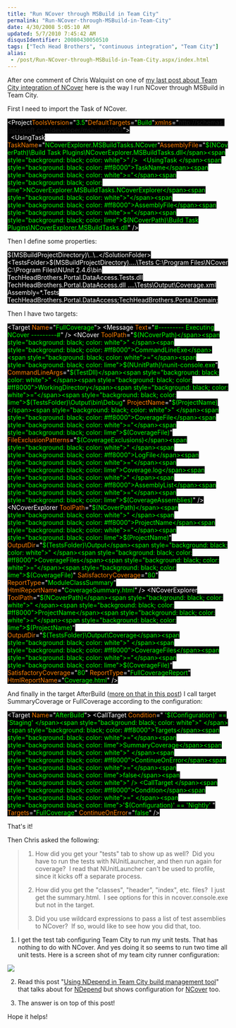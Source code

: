 ```yaml
---
title: "Run NCover through MSBuild in Team City"
permalink: "Run-NCover-through-MSBuild-in-Team-City"
date: 4/30/2008 5:05:10 AM
updated: 5/7/2010 7:45:42 AM
disqusIdentifier: 20080430050510
tags: ["Tech Head Brothers", "continuous integration", "Team City"]
alias:
 - /post/Run-NCover-through-MSBuild-in-Team-City.aspx/index.html
---
```

After one comment of Chris Walquist on one of [my last post about Team City integration of NCover](http://weblogs.asp.net/lkempe/archive/2008/03/30/integration-of-ncover-into-team-city-for-tech-head-brothers.aspx) here is the way I run NCover through MSBuild in Team City.

First I need to import the Task of NCover.
<!-- more -->

<span style="background: black; color: white"><Project</span><span style="background: black; color: #ff8000">ToolsVersion</span><span style="background: black; color: white">="</span><span style="background: black; color: lime">3.5</span><span style="background: black; color: white">"</span><span style="background: black; color: #ff8000">DefaultTargets</span><span style="background: black; color: white">="</span><span style="background: black; color: lime">Build</span><span style="background: black; color: white">"</span><span style="background: black; color: #ff8000">xmlns</span><span style="background: black; color: white">="</span><span style="background: black; color: lime">http://schemas.microsoft.com/developer/msbuild/2003</span><span style="background: black; color: white">">       
  <UsingTask </span><span style="background: black; color: #ff8000">TaskName</span><span style="background: black; color: white">="</span><span style="background: black; color: lime">NCoverExplorer.MSBuildTasks.NCover</span><span style="background: black; color: white">"</span><span style="background: black; color: #ff8000">AssemblyFile</span><span style="background: black; color: white">="</span><span style="background: black; color: lime">$(NCoverPath)\Build Task Plugins\NCoverExplorer.MSBuildTasks.dll</span><span style="background: black; color: white">" />       
  <UsingTask </span><span style="background: black; color: #ff8000">TaskName</span><span style="background: black; color: white">="</span><span style="background: black; color: lime">NCoverExplorer.MSBuildTasks.NCoverExplorer</span><span style="background: black; color: white">"</span><span style="background: black; color: #ff8000">AssemblyFile</span><span style="background: black; color: white">="</span><span style="background: black; color: lime">$(NCoverPath)\Build Task Plugins\NCoverExplorer.MSBuildTasks.dll</span><span style="background: black; color: white">" />       
</span>

Then I define some properties:

<span style="background: black; color: white">    <!-- </span><span style="background: black; color: green">NCover </span><span style="background: black; color: white">-->
    <SolutionFolder>$(MSBuildProjectDirectory)\..\..</SolutionFolder>
    <TestsFolder>$(MSBuildProjectDirectory)\..\..\Tests</TestsFolder>
    <NCoverPath>C:\Program Files\NCover</NCoverPath>
    <NUnitPath>C:\Program Files\NUnit 2.4.6\bin</NUnitPath>
    <TestDll>TechHeadBrothers.Portal.DataAccess.Tests.dll TechHeadBrothers.Portal.DataAccess.dll</TestDll>
    <CoverageFile>..\..\Tests\Output\Coverage.xml</CoverageFile>
    <CoverageExclusions>Assembly=*.Tests</CoverageExclusions>
    <CoverageAssemblies>TechHeadBrothers.Portal.DataAccess;TechHeadBrothers.Portal.Domain;</CoverageAssemblies>
</span>

Then I have two targets:

<span style="background: black; color: white">  <Target </span><span style="background: black; color: #ff8000">Name</span><span style="background: black; color: white">="</span><span style="background: black; color: lime">FullCoverage</span><span style="background: black; color: white">">
    <Message </span><span style="background: black; color: #ff8000">Text</span><span style="background: black; color: white">="</span><span style="background: black; color: lime">#--------- Executing NCover ---------#</span><span style="background: black; color: white">" />
    <NCover </span><span style="background: black; color: #ff8000">ToolPath</span><span style="background: black; color: white">="</span><span style="background: black; color: lime">$(NCoverPath)</span><span style="background: black; color: white">" 
            </span><span style="background: black; color: #ff8000">CommandLineExe</span><span style="background: black; color: white">="</span><span style="background: black; color: lime">$(NUnitPath)\nunit-console.exe</span><span style="background: black; color: white">" 
            </span><span style="background: black; color: #ff8000">CommandLineArgs</span><span style="background: black; color: white">="</span><span style="background: black; color: lime">$(TestDll)</span><span style="background: black; color: white">" 
            </span><span style="background: black; color: #ff8000">WorkingDirectory</span><span style="background: black; color: white">="</span><span style="background: black; color: lime">$(TestsFolder)\Output\bin\Debug</span><span style="background: black; color: white">" 
            </span><span style="background: black; color: #ff8000">ProjectName</span><span style="background: black; color: white">="</span><span style="background: black; color: lime">$(ProjectName)</span><span style="background: black; color: white">" 
            </span><span style="background: black; color: #ff8000">CoverageFile</span><span style="background: black; color: white">="</span><span style="background: black; color: lime">$(CoverageFile)</span><span style="background: black; color: white">" 
            </span><span style="background: black; color: #ff8000">FileExclusionPatterns</span><span style="background: black; color: white">="</span><span style="background: black; color: lime">$(CoverageExclusions)</span><span style="background: black; color: white">" 
            </span><span style="background: black; color: #ff8000">LogFile</span><span style="background: black; color: white">="</span><span style="background: black; color: lime">Coverage.log</span><span style="background: black; color: white">" 
            </span><span style="background: black; color: #ff8000">AssemblyList</span><span style="background: black; color: white">="</span><span style="background: black; color: lime">$(CoverageAssemblies)</span><span style="background: black; color: white">" />
    <!-- </span><span style="background: black; color: green">Summary Page </span><span style="background: black; color: white">-->
    <NCoverExplorer </span><span style="background: black; color: #ff8000">ToolPath</span><span style="background: black; color: white">="</span><span style="background: black; color: lime">$(NCoverPath)</span><span style="background: black; color: white">" 
                    </span><span style="background: black; color: #ff8000">ProjectName</span><span style="background: black; color: white">="</span><span style="background: black; color: lime">$(ProjectName)</span><span style="background: black; color: white">" 
                    </span><span style="background: black; color: #ff8000">OutputDir</span><span style="background: black; color: white">="</span><span style="background: black; color: lime">$(TestsFolder)\Output</span><span style="background: black; color: white">" 
                    </span><span style="background: black; color: #ff8000">CoverageFiles</span><span style="background: black; color: white">="</span><span style="background: black; color: lime">$(CoverageFile)</span><span style="background: black; color: white">" 
                    </span><span style="background: black; color: #ff8000">SatisfactoryCoverage</span><span style="background: black; color: white">="</span><span style="background: black; color: lime">80</span><span style="background: black; color: white">" 
                    </span><span style="background: black; color: #ff8000">ReportType</span><span style="background: black; color: white">="</span><span style="background: black; color: lime">ModuleClassSummary</span><span style="background: black; color: white">" 
                    </span><span style="background: black; color: #ff8000">HtmlReportName</span><span style="background: black; color: white">="</span><span style="background: black; color: lime">CoverageSummary.html</span><span style="background: black; color: white">" />
    <!-- </span><span style="background: black; color: green">Full HTML Report </span><span style="background: black; color: white">-->
    <NCoverExplorer </span><span style="background: black; color: #ff8000">ToolPath</span><span style="background: black; color: white">="</span><span style="background: black; color: lime">$(NCoverPath)</span><span style="background: black; color: white">" 
                    </span><span style="background: black; color: #ff8000">ProjectName</span><span style="background: black; color: white">="</span><span style="background: black; color: lime">$(ProjectName)</span><span style="background: black; color: white">" 
                    </span><span style="background: black; color: #ff8000">OutputDir</span><span style="background: black; color: white">="</span><span style="background: black; color: lime">$(TestsFolder)\Output\Coverage</span><span style="background: black; color: white">" 
                    </span><span style="background: black; color: #ff8000">CoverageFiles</span><span style="background: black; color: white">="</span><span style="background: black; color: lime">$(CoverageFile)</span><span style="background: black; color: white">" 
                    </span><span style="background: black; color: #ff8000">SatisfactoryCoverage</span><span style="background: black; color: white">="</span><span style="background: black; color: lime">80</span><span style="background: black; color: white">" 
                    </span><span style="background: black; color: #ff8000">ReportType</span><span style="background: black; color: white">="</span><span style="background: black; color: lime">FullCoverageReport</span><span style="background: black; color: white">" 
                    </span><span style="background: black; color: #ff8000">HtmlReportName</span><span style="background: black; color: white">="</span><span style="background: black; color: lime">Coverage.html</span><span style="background: black; color: white">" />
  </Target>
</span>

And finally in the target AfterBuild ([more on that in this post](http://weblogs.asp.net/lkempe/archive/2008/04/25/using-ndepend-in-team-city-build-management-tool.aspx)) I call target SummaryCoverage or FullCoverage according to the configuration:

<span style="background: black; color: white">  <Target </span><span style="background: black; color: #ff8000">Name</span><span style="background: black; color: white">="</span><span style="background: black; color: lime">AfterBuild</span><span style="background: black; color: white">">
    <CallTarget </span><span style="background: black; color: #ff8000">Condition</span><span style="background: black; color: white">=" </span><span style="background: black; color: lime">'$(Configuration)' == 'Staging' </span><span style="background: black; color: white">" </span><span style="background: black; color: #ff8000">Targets</span><span style="background: black; color: white">="</span><span style="background: black; color: lime">SummaryCoverage</span><span style="background: black; color: white">" </span><span style="background: black; color: #ff8000">ContinueOnError</span><span style="background: black; color: white">="</span><span style="background: black; color: lime">false</span><span style="background: black; color: white">" />
    <CallTarget </span><span style="background: black; color: #ff8000">Condition</span><span style="background: black; color: white">=" </span><span style="background: black; color: lime">'$(Configuration)' == 'Nightly' </span><span style="background: black; color: white">" </span><span style="background: black; color: #ff8000">Targets</span><span style="background: black; color: white">="</span><span style="background: black; color: lime">FullCoverage</span><span style="background: black; color: white">" </span><span style="background: black; color: #ff8000">ContinueOnError</span><span style="background: black; color: white">="</span><span style="background: black; color: lime">false</span><span style="background: black; color: white">" />
</span>

That's it!

Then Chris asked the following:

> 1) How did you get your "tests" tab to show up as well?  Did you have to run the tests with NUnitLauncher, and then run again for coverage?  I read that NUnitLauncher can't be used to profile, since it kicks off a separate process.
> 
> 2) How did you get the "classes", "header", "index", etc. files?  I just get the summary.html.  I see options for this in ncover.console.exe but not in the <NCoverExplorer> target.
> 
> 3) Did you use wildcard expressions to pass a list of test assemblies to NCover?  If so, would like to see how you did that, too.

1) I get the test tab configuring Team City to run my unit tests. That has nothing to do with NCover. And yes doing it so seems to run two time all unit tests. Here is a screen shot of my team city runner configuration:

![](http://farm4.static.flickr.com/3083/2452076205_63938cdba0_o.jpg) 

2) Read this post "[Using NDepend in Team City build management tool](http://weblogs.asp.net/lkempe/archive/2008/04/25/using-ndepend-in-team-city-build-management-tool.aspx)" that talks about for [NDepend](http://www.ndepend.com/) but shows configuration for [NCover](http://www.ncover.com/) too.

3) The answer is on top of this post!

Hope it helps!
